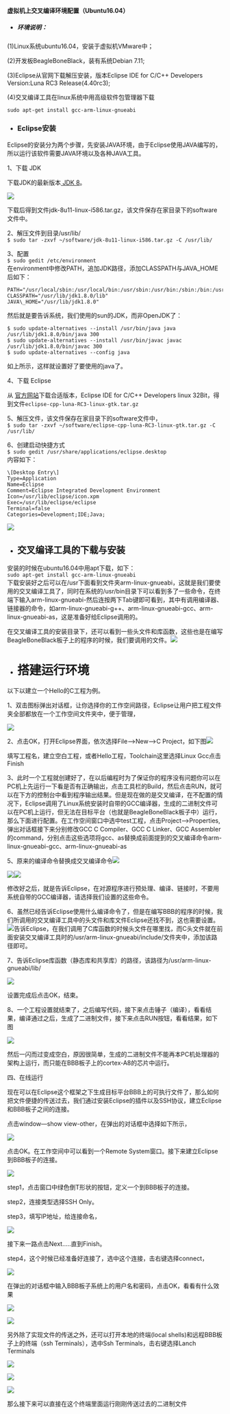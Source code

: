 #### 虚拟机上交叉编译环境配置（Ubuntu16.04）

* ##### 环境说明：

\(1\)Linux系统ubuntu16.04，安装于虚拟机VMware中；

\(2\)开发板BeagleBoneBlack，装有系统Debian 7.11;

\(3\)Eclipse从官网下载解压安装，版本Eclipse IDE for C/C++ Developers Version:Luna RC3 Release\(4.40rc3\);

\(4\)交叉编译工具在linux系统中用高级软件包管理器下载

`sudo apt-get install gcc-arm-linux-gnueabi`

* ### Eclipse安装

Eclipse的安装分为两个步骤，先安装JAVA环境，由于Eclipse使用JAVA编写的，所以运行该软件需要JAVA环境以及各种JAVA工具。

1、下载 JDK

下载JDK的最新版本[ JDK 8](http://www.oracle.com/technetwork/java/javase/downloads/jdk8-downloads-2133151.html)。

![](http://img.blog.csdn.net/20140801222346578?watermark/2/text/aHR0cDovL2Jsb2cuY3Nkbi5uZXQvenk4MTIyNDgyNTg=/font/5a6L5L2T/fontsize/400/fill/I0JBQkFCMA==/dissolve/70/gravity/SouthEast)

下载后得到文件jdk-8u11-linux-i586.tar.gz，该文件保存在家目录下的software文件中。

2、解压文件到目录/usr/lib/  
`$ sudo tar -zxvf ~/software/jdk-8u11-linux-i586.tar.gz -C /usr/lib/`

3、配置  
`$ sudo gedit /etc/environment`  
在environment中修改PATH，追加JDK路径，添加CLASSPATH与JAVA\_HOME后如下：

```
PATH="/usr/local/sbin:/usr/local/bin:/usr/sbin:/usr/bin:/sbin:/bin:/usr/games:/usr/lib/jdk1.8.0/bin"  
CLASSPATH="/usr/lib/jdk1.8.0/lib"  
JAVA\_HOME="/usr/lib/jdk1.8.0"
```

然后就是要告诉系统，我们使用的sun的JDK，而非OpenJDK了：

```
$ sudo update-alternatives --install /usr/bin/java java /usr/lib/jdk1.8.0/bin/java 300  
$ sudo update-alternatives --install /usr/bin/javac javac /usr/lib/jdk1.8.0/bin/javac 300  
$ sudo update-alternatives --config java
```

如上所示，这样就设置好了要使用的java了。

4、下载 Eclipse

从 [官方网站](http://www.eclipse.org/downloads/)下载合适版本，Eclipse IDE for C/C++ Developers linux 32Bit，得到文件`eclipse-cpp-luna-RC3-linux-gtk.tar.gz`

5、解压文件，该文件保存在家目录下的software文件中，  
`$ sudo tar -zxvf ~/software/eclipse-cpp-luna-RC3-linux-gtk.tar.gz -C /usr/lib/`

6、创建启动快捷方式  
`$ sudo gedit /usr/share/applications/eclipse.desktop`  
内容如下：

```
\[Desktop Entry\]  
Type=Application  
Name=Eclipse  
Comment=Eclipse Integrated Development Environment  
Icon=/usr/lib/eclipse/icon.xpm  
Exec=/usr/lib/eclipse/eclipse  
Terminal=false  
Categories=Development;IDE;Java;
```

![](/assets/eclipse.png)

* ## 交叉编译工具的下载与安装

安装的时候在ubuntu16.04中用apt下载，如下：  
`sudo apt-get install gcc-arm-linux-gnueabi`  
   下载安装好之后可以在/usr下面看到文件夹arm-linux-gnueabi，这就是我们要使用的交叉编译工具了，同时在系统的/usr/bin目录下可以看到多了一些命令，在终端下输入arm-linux-gnueabi-然后连按两下Tab键即可看到，其中有调用编译器、链接器的命令，如arm-linux-gnueabi-g++、arm-linux-gnueabi-gcc、arm-linux-gnueabi-as，这是准备好给Eclipse调用的。

在交叉编译工具的安装目录下，还可以看到一些头文件和库函数，这些也是在编写BeagleBoneBlack板子上的程序的时候，我们要调用的文件。![](/assets/gnueabi.png)

* # 搭建运行环境

以下以建立一个Hello的C工程为例。

1、双击图标弹出对话框，让你选择你的工作空间路径，Eclipse让用户把工程文件夹全部都放在一个工作空间文件夹中，便于管理，

![](http://img.blog.csdn.net/20140801233752211)

2、点击OK，打开Eclipse界面，依次选择File—&gt;New—&gt;C Project，如下图![](/assets/Cproject.png)

填写工程名，建立空白工程，或者Hello工程，Toolchain这里选择Linux Gcc点击Finish

3、此时一个工程就创建好了，在以后编程时为了保证你的程序没有问题你可以在PC机上先运行一下看是否有正确输出，点击工具栏的Build，然后点击RUN，就可以在下方的控制台中看到程序输出结果。但是现在做的是交叉编译，在不配置的情况下，Eclipse调用了Linux系统安装时自带的GCC编译器，生成的二进制文件可以在PC机上运行，但无法在目标平台（也就是BeagleBoneBlack板子中）运行，那么下面进行配置。在工作空间窗口中选中test工程，点击Project—&gt;Properties,弹出对话框接下来分别修改GCC C Compiler、GCC C Linker、GCC Assembler的command，分别点击这些选项将gcc、as替换成前面提到的交叉编译命令arm-linux-gnueabi-gcc、arm-linux-gnueabi-as

5、原来的编译命令替换成交叉编译命令![](/assets/gcc.png)

![](/assets/link.png)![](/assets/as.png)

修改好之后，就是告诉Eclipse，在对源程序进行预处理、编译、链接时，不要用系统自带的GCC编译器，请选择我们设置的这些命令。

6、虽然已经告诉Eclipse使用什么编译命令了，但是在编写BBB的程序的时候，我们所调用的交叉编译工具中的头文件和库文件Eclipse还找不到，这也需要设置。![](/assets/lib.png)告诉Eclipse，在我们调用了C库函数的时候头文件在哪里找，而C头文件就在前面安装交叉编译工具时的/usr/arm-linux-gnueabi/include/文件夹中，添加该路径即可。

7、告诉Eclipse库函数（静态库和共享库）的路径，该路径为/usr/arm-linux-gnueabi/lib/

![](/assets/path.png)

设置完成后点击OK，结束。

8、一个工程设置就结束了，之后编写代码，接下来点击锤子（编译），看看结果，编译通过之后，生成了二进制文件，接下来点击RUN按钮，看看结果，如下图

![](/assets/all.png)

然后一闪而过变成空白，原因很简单，生成的二进制文件不能再本PC机处理器的架构上运行，而只能在BBB板子上的cortex-A8的芯片中运行。

四、在线运行

现在可以在Eclipse这个框架之下生成目标平台BBB上的可执行文件了，那么如何把文件便捷的传送过去，我们通过安装Eclipse的插件以及SSH协议，建立Eclipse和BBB板子之间的连接。

点击window—show view-other，在弹出的对话框中选择如下所示，

![](http://img.blog.csdn.net/20140802163901366?watermark/2/text/aHR0cDovL2Jsb2cuY3Nkbi5uZXQvenk4MTIyNDgyNTg=/font/5a6L5L2T/fontsize/400/fill/I0JBQkFCMA==/dissolve/70/gravity/Center)

点击OK。在工作空间中可以看到一个Remote System窗口。接下来建立Eclipse到BBB板子的连接。

![](http://img.blog.csdn.net/20140802164130031?watermark/2/text/aHR0cDovL2Jsb2cuY3Nkbi5uZXQvenk4MTIyNDgyNTg=/font/5a6L5L2T/fontsize/400/fill/I0JBQkFCMA==/dissolve/70/gravity/Center)

step1，点击窗口中绿色倒T形状的按钮，定义一个到BBB板子的连接。

step2，连接类型选择SSH Only。

step3，填写IP地址，给连接命名，

![](http://img.blog.csdn.net/20140802170509328?watermark/2/text/aHR0cDovL2Jsb2cuY3Nkbi5uZXQvenk4MTIyNDgyNTg=/font/5a6L5L2T/fontsize/400/fill/I0JBQkFCMA==/dissolve/70/gravity/Center)

接下来一路点击Next.....直到Finish。

step4，这个时候已经准备好连接了，选中这个连接，击右键选择connect，

![](http://img.blog.csdn.net/20140802171334937?watermark/2/text/aHR0cDovL2Jsb2cuY3Nkbi5uZXQvenk4MTIyNDgyNTg=/font/5a6L5L2T/fontsize/400/fill/I0JBQkFCMA==/dissolve/70/gravity/Center)

在弹出的对话框中输入BBB板子系统上的用户名和密码，点击OK，看看有什么效果

![](http://img.blog.csdn.net/20140802171443686)

![](http://img.blog.csdn.net/20140904165603131?watermark/2/text/aHR0cDovL2Jsb2cuY3Nkbi5uZXQvenk4MTIyNDgyNTg=/font/5a6L5L2T/fontsize/400/fill/I0JBQkFCMA==/dissolve/70/gravity/Center)

另外除了实现文件的传送之外，还可以打开本地的终端\(local shells\)和远程BBB板子上的终端（ssh Terminals），选中Ssh Terminals，击右键选择Lanch Terminals

![](http://img.blog.csdn.net/20140802172124701)

![](http://img.blog.csdn.net/20140802172528077)

![](http://img.blog.csdn.net/20140802172607875)

那么接下来可以直接在这个终端里面运行刚刚传送过去的二进制文件

